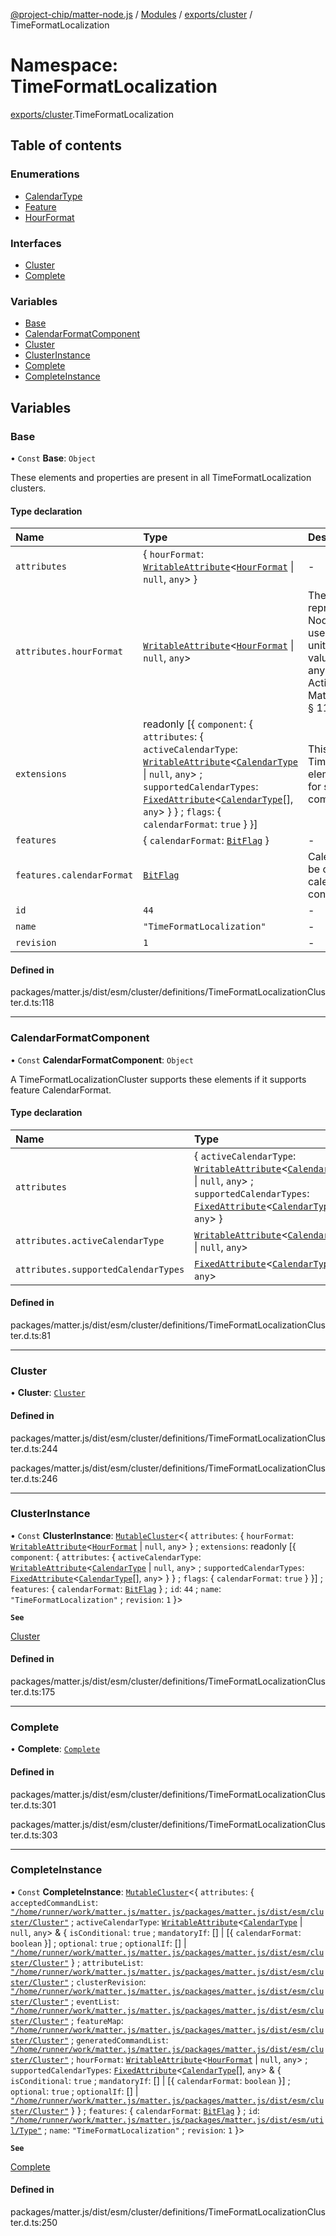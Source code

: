 [@project-chip/matter-node.js](../README.md) / [Modules](../modules.md) / [exports/cluster](exports_cluster.md) / TimeFormatLocalization

# Namespace: TimeFormatLocalization

[exports/cluster](exports_cluster.md).TimeFormatLocalization

## Table of contents

### Enumerations

- [CalendarType](../enums/exports_cluster.TimeFormatLocalization.CalendarType.md)
- [Feature](../enums/exports_cluster.TimeFormatLocalization.Feature.md)
- [HourFormat](../enums/exports_cluster.TimeFormatLocalization.HourFormat.md)

### Interfaces

- [Cluster](../interfaces/exports_cluster.TimeFormatLocalization.Cluster.md)
- [Complete](../interfaces/exports_cluster.TimeFormatLocalization.Complete.md)

### Variables

- [Base](exports_cluster.TimeFormatLocalization.md#base)
- [CalendarFormatComponent](exports_cluster.TimeFormatLocalization.md#calendarformatcomponent)
- [Cluster](exports_cluster.TimeFormatLocalization.md#cluster)
- [ClusterInstance](exports_cluster.TimeFormatLocalization.md#clusterinstance)
- [Complete](exports_cluster.TimeFormatLocalization.md#complete)
- [CompleteInstance](exports_cluster.TimeFormatLocalization.md#completeinstance)

## Variables

### Base

• `Const` **Base**: `Object`

These elements and properties are present in all TimeFormatLocalization clusters.

#### Type declaration

| Name | Type | Description |
| :------ | :------ | :------ |
| `attributes` | \{ `hourFormat`: [`WritableAttribute`](../interfaces/exports_cluster.WritableAttribute.md)\<[`HourFormat`](../enums/exports_cluster.TimeFormatLocalization.HourFormat.md) \| ``null``, `any`\>  } | - |
| `attributes.hourFormat` | [`WritableAttribute`](../interfaces/exports_cluster.WritableAttribute.md)\<[`HourFormat`](../enums/exports_cluster.TimeFormatLocalization.HourFormat.md) \| ``null``, `any`\> | The HourFormat attribute shall represent the format that the Node is currently configured to use when conveying the hour unit of time. If provided, this value shall take priority over any unit implied through the ActiveLocale Attribute. **`See`** MatterSpecification.v11.Core § 11.4.6.1 |
| `extensions` | readonly [\{ `component`: \{ `attributes`: \{ `activeCalendarType`: [`WritableAttribute`](../interfaces/exports_cluster.WritableAttribute.md)\<[`CalendarType`](../enums/exports_cluster.TimeFormatLocalization.CalendarType.md) \| ``null``, `any`\> ; `supportedCalendarTypes`: [`FixedAttribute`](../interfaces/exports_cluster.FixedAttribute.md)\<[`CalendarType`](../enums/exports_cluster.TimeFormatLocalization.CalendarType.md)[], `any`\>  }  } ; `flags`: \{ `calendarFormat`: ``true``  }  }] | This metadata controls which TimeFormatLocalizationCluster elements matter.js activates for specific feature combinations. |
| `features` | \{ `calendarFormat`: [`BitFlag`](exports_schema.md#bitflag)  } | - |
| `features.calendarFormat` | [`BitFlag`](exports_schema.md#bitflag) | CalendarFormat The Node can be configured to use different calendar formats when conveying values to a user. |
| `id` | ``44`` | - |
| `name` | ``"TimeFormatLocalization"`` | - |
| `revision` | ``1`` | - |

#### Defined in

packages/matter.js/dist/esm/cluster/definitions/TimeFormatLocalizationCluster.d.ts:118

___

### CalendarFormatComponent

• `Const` **CalendarFormatComponent**: `Object`

A TimeFormatLocalizationCluster supports these elements if it supports feature CalendarFormat.

#### Type declaration

| Name | Type |
| :------ | :------ |
| `attributes` | \{ `activeCalendarType`: [`WritableAttribute`](../interfaces/exports_cluster.WritableAttribute.md)\<[`CalendarType`](../enums/exports_cluster.TimeFormatLocalization.CalendarType.md) \| ``null``, `any`\> ; `supportedCalendarTypes`: [`FixedAttribute`](../interfaces/exports_cluster.FixedAttribute.md)\<[`CalendarType`](../enums/exports_cluster.TimeFormatLocalization.CalendarType.md)[], `any`\>  } |
| `attributes.activeCalendarType` | [`WritableAttribute`](../interfaces/exports_cluster.WritableAttribute.md)\<[`CalendarType`](../enums/exports_cluster.TimeFormatLocalization.CalendarType.md) \| ``null``, `any`\> |
| `attributes.supportedCalendarTypes` | [`FixedAttribute`](../interfaces/exports_cluster.FixedAttribute.md)\<[`CalendarType`](../enums/exports_cluster.TimeFormatLocalization.CalendarType.md)[], `any`\> |

#### Defined in

packages/matter.js/dist/esm/cluster/definitions/TimeFormatLocalizationCluster.d.ts:81

___

### Cluster

• **Cluster**: [`Cluster`](../interfaces/exports_cluster.TimeFormatLocalization.Cluster.md)

#### Defined in

packages/matter.js/dist/esm/cluster/definitions/TimeFormatLocalizationCluster.d.ts:244

packages/matter.js/dist/esm/cluster/definitions/TimeFormatLocalizationCluster.d.ts:246

___

### ClusterInstance

• `Const` **ClusterInstance**: [`MutableCluster`](../interfaces/exports_cluster.MutableCluster-1.md)\<\{ `attributes`: \{ `hourFormat`: [`WritableAttribute`](../interfaces/exports_cluster.WritableAttribute.md)\<[`HourFormat`](../enums/exports_cluster.TimeFormatLocalization.HourFormat.md) \| ``null``, `any`\>  } ; `extensions`: readonly [\{ `component`: \{ `attributes`: \{ `activeCalendarType`: [`WritableAttribute`](../interfaces/exports_cluster.WritableAttribute.md)\<[`CalendarType`](../enums/exports_cluster.TimeFormatLocalization.CalendarType.md) \| ``null``, `any`\> ; `supportedCalendarTypes`: [`FixedAttribute`](../interfaces/exports_cluster.FixedAttribute.md)\<[`CalendarType`](../enums/exports_cluster.TimeFormatLocalization.CalendarType.md)[], `any`\>  }  } ; `flags`: \{ `calendarFormat`: ``true``  }  }] ; `features`: \{ `calendarFormat`: [`BitFlag`](exports_schema.md#bitflag)  } ; `id`: ``44`` ; `name`: ``"TimeFormatLocalization"`` ; `revision`: ``1``  }\>

**`See`**

[Cluster](exports_cluster.TimeFormatLocalization.md#cluster)

#### Defined in

packages/matter.js/dist/esm/cluster/definitions/TimeFormatLocalizationCluster.d.ts:175

___

### Complete

• **Complete**: [`Complete`](../interfaces/exports_cluster.TimeFormatLocalization.Complete.md)

#### Defined in

packages/matter.js/dist/esm/cluster/definitions/TimeFormatLocalizationCluster.d.ts:301

packages/matter.js/dist/esm/cluster/definitions/TimeFormatLocalizationCluster.d.ts:303

___

### CompleteInstance

• `Const` **CompleteInstance**: [`MutableCluster`](../interfaces/exports_cluster.MutableCluster-1.md)\<\{ `attributes`: \{ `acceptedCommandList`: [`"/home/runner/work/matter.js/matter.js/packages/matter.js/dist/esm/cluster/Cluster"`](exports_cluster._internal_.__home_runner_work_matter_js_matter_js_packages_matter_js_dist_esm_cluster_Cluster_.md) ; `activeCalendarType`: [`WritableAttribute`](../interfaces/exports_cluster.WritableAttribute.md)\<[`CalendarType`](../enums/exports_cluster.TimeFormatLocalization.CalendarType.md) \| ``null``, `any`\> & \{ `isConditional`: ``true`` ; `mandatoryIf`: [] \| [\{ `calendarFormat`: `boolean`  }] ; `optional`: ``true`` ; `optionalIf`: [] \| [`"/home/runner/work/matter.js/matter.js/packages/matter.js/dist/esm/cluster/Cluster"`](exports_cluster._internal_.__home_runner_work_matter_js_matter_js_packages_matter_js_dist_esm_cluster_Cluster_.md)  } ; `attributeList`: [`"/home/runner/work/matter.js/matter.js/packages/matter.js/dist/esm/cluster/Cluster"`](exports_cluster._internal_.__home_runner_work_matter_js_matter_js_packages_matter_js_dist_esm_cluster_Cluster_.md) ; `clusterRevision`: [`"/home/runner/work/matter.js/matter.js/packages/matter.js/dist/esm/cluster/Cluster"`](exports_cluster._internal_.__home_runner_work_matter_js_matter_js_packages_matter_js_dist_esm_cluster_Cluster_.md) ; `eventList`: [`"/home/runner/work/matter.js/matter.js/packages/matter.js/dist/esm/cluster/Cluster"`](exports_cluster._internal_.__home_runner_work_matter_js_matter_js_packages_matter_js_dist_esm_cluster_Cluster_.md) ; `featureMap`: [`"/home/runner/work/matter.js/matter.js/packages/matter.js/dist/esm/cluster/Cluster"`](exports_cluster._internal_.__home_runner_work_matter_js_matter_js_packages_matter_js_dist_esm_cluster_Cluster_.md) ; `generatedCommandList`: [`"/home/runner/work/matter.js/matter.js/packages/matter.js/dist/esm/cluster/Cluster"`](exports_cluster._internal_.__home_runner_work_matter_js_matter_js_packages_matter_js_dist_esm_cluster_Cluster_.md) ; `hourFormat`: [`WritableAttribute`](../interfaces/exports_cluster.WritableAttribute.md)\<[`HourFormat`](../enums/exports_cluster.TimeFormatLocalization.HourFormat.md) \| ``null``, `any`\> ; `supportedCalendarTypes`: [`FixedAttribute`](../interfaces/exports_cluster.FixedAttribute.md)\<[`CalendarType`](../enums/exports_cluster.TimeFormatLocalization.CalendarType.md)[], `any`\> & \{ `isConditional`: ``true`` ; `mandatoryIf`: [] \| [\{ `calendarFormat`: `boolean`  }] ; `optional`: ``true`` ; `optionalIf`: [] \| [`"/home/runner/work/matter.js/matter.js/packages/matter.js/dist/esm/cluster/Cluster"`](exports_cluster._internal_.__home_runner_work_matter_js_matter_js_packages_matter_js_dist_esm_cluster_Cluster_.md)  }  } ; `features`: \{ `calendarFormat`: [`BitFlag`](exports_schema.md#bitflag)  } ; `id`: [`"/home/runner/work/matter.js/matter.js/packages/matter.js/dist/esm/util/Type"`](exports_cluster._internal_.__home_runner_work_matter_js_matter_js_packages_matter_js_dist_esm_util_Type_.md) ; `name`: ``"TimeFormatLocalization"`` ; `revision`: ``1``  }\>

**`See`**

[Complete](exports_cluster.TimeFormatLocalization.md#complete)

#### Defined in

packages/matter.js/dist/esm/cluster/definitions/TimeFormatLocalizationCluster.d.ts:250

